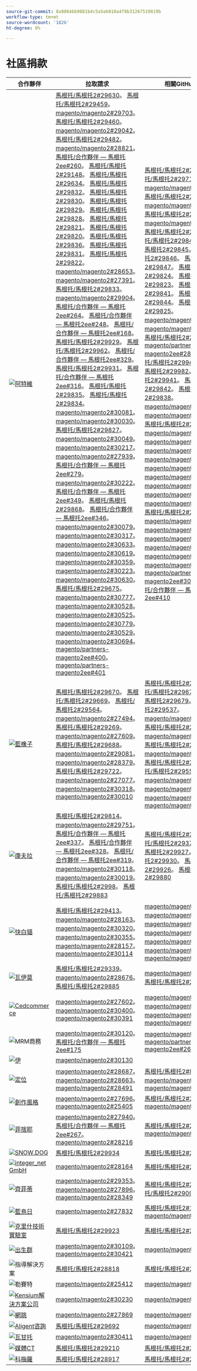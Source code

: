 ```yaml
---
source-git-commit: 8a9864bb9881b4c5a5eb018a4f8b31267519819b
workflow-type: tm+mt
source-wordcount: '1826'
ht-degree: 0%

---
```

# 社區捐款

| 合作夥伴 | 拉取請求 | 相關GitHub問題 |
| ------- | ------- | ------- |
| <a target="_blank" href="https://partners.magento.com/portal/directory/?query=Atwix"><img alt="阿特維" src="https://avatars3.githubusercontent.com/t/2617739?s=400&v=4"></a> | [馬根托/馬根托2#29630](https://github.com/magento/magento2/pull/29630)。 [馬根托/馬根托2#29459](https://github.com/magento/magento2/pull/29459)。 [magento/magento2#29703](https://github.com/magento/magento2/pull/29703)。 [馬根托/馬根托2#29460](https://github.com/magento/magento2/pull/29460)。 [magento/magento2#29042](https://github.com/magento/magento2/pull/29042)。 [馬根托/馬根托2#29482](https://github.com/magento/magento2/pull/29482)。 [magento/magento2#28821](https://github.com/magento/magento2/pull/28821)。 [馬根托/合作夥伴 — 馬根托2ee#260](https://github.com/magento/partners-magento2ee/pull/260)。 [馬根托/馬根托2#29148](https://github.com/magento/magento2/pull/29148)。 [馬根托/馬根托2#29634](https://github.com/magento/magento2/pull/29634)。 [馬根托/馬根托2#29832](https://github.com/magento/magento2/pull/29832)。 [馬根托/馬根托2#29830](https://github.com/magento/magento2/pull/29830)。 [馬根托/馬根托2#29829](https://github.com/magento/magento2/pull/29829)。 [馬根托/馬根托2#29828](https://github.com/magento/magento2/pull/29828)。 [馬根托/馬根托2#29821](https://github.com/magento/magento2/pull/29821)。 [馬根托/馬根托2#29820](https://github.com/magento/magento2/pull/29820)。 [馬根托/馬根托2#29836](https://github.com/magento/magento2/pull/29836)。 [馬根托/馬根托2#29831](https://github.com/magento/magento2/pull/29831)。 [馬根托/馬根托2#29822](https://github.com/magento/magento2/pull/29822)。 [magento/magento2#28653](https://github.com/magento/magento2/pull/28653)。 [magento/magento2#27391](https://github.com/magento/magento2/pull/27391)。 [馬根托/馬根托2#29833](https://github.com/magento/magento2/pull/29833)。 [magento/magento2#29904](https://github.com/magento/magento2/pull/29904)。 [馬根托/合作夥伴 — 馬根托2ee#264](https://github.com/magento/partners-magento2ee/pull/264)。 [馬根托/合作夥伴 — 馬根托2ee#248](https://github.com/magento/partners-magento2ee/pull/248)。 [馬根托/合作夥伴 — 馬根托2ee#168](https://github.com/magento/partners-magento2ee/pull/168)。 [馬根托/馬根托2#29929](https://github.com/magento/magento2/pull/29929)。 [馬根托/馬根托2#29962](https://github.com/magento/magento2/pull/29962)。 [馬根托/合作夥伴 — 馬根托2ee#329](https://github.com/magento/partners-magento2ee/pull/329)。 [馬根托/馬根托2#29931](https://github.com/magento/magento2/pull/29931)。 [馬根托/合作夥伴 — 馬根托2ee#316](https://github.com/magento/partners-magento2ee/pull/316)。 [馬根托/馬根托2#29835](https://github.com/magento/magento2/pull/29835)。 [馬根托/馬根托2#29834](https://github.com/magento/magento2/pull/29834)。 [magento/magento2#30081](https://github.com/magento/magento2/pull/30081)。 [magento/magento2#30030](https://github.com/magento/magento2/pull/30030)。 [馬根托/馬根托2#29827](https://github.com/magento/magento2/pull/29827)。 [magento/magento2#30049](https://github.com/magento/magento2/pull/30049)。 [magento/magento2#30217](https://github.com/magento/magento2/pull/30217)。 [magento/magento2#27939](https://github.com/magento/magento2/pull/27939)。 [馬根托/合作夥伴 — 馬根托2ee#279](https://github.com/magento/partners-magento2ee/pull/279)。 [magento/magento2#30222](https://github.com/magento/magento2/pull/30222)。 [馬根托/合作夥伴 — 馬根托2ee#349](https://github.com/magento/partners-magento2ee/pull/349)。 [馬根托/馬根托2#29868](https://github.com/magento/magento2/pull/29868)。 [馬根托/合作夥伴 — 馬根托2ee#346](https://github.com/magento/partners-magento2ee/pull/346)。 [magento/magento2#30079](https://github.com/magento/magento2/pull/30079)。 [magento/magento2#30317](https://github.com/magento/magento2/pull/30317)。 [magento/magento2#30633](https://github.com/magento/magento2/pull/30633)。 [magento/magento2#30619](https://github.com/magento/magento2/pull/30619)。 [magento/magento2#30359](https://github.com/magento/magento2/pull/30359)。 [magento/magento2#30223](https://github.com/magento/magento2/pull/30223)。 [magento/magento2#30630](https://github.com/magento/magento2/pull/30630)。 [馬根托/馬根托2#29675](https://github.com/magento/magento2/pull/29675)。 [magento/magento2#30777](https://github.com/magento/magento2/pull/30777)。 [magento/magento2#30528](https://github.com/magento/magento2/pull/30528)。 [magento/magento2#30525](https://github.com/magento/magento2/pull/30525)。 [magento/magento2#30779](https://github.com/magento/magento2/pull/30779)。 [magento/magento2#30529](https://github.com/magento/magento2/pull/30529)。 [magento/magento2#30694](https://github.com/magento/magento2/pull/30694)。 [magento/partners-magento2ee#400](https://github.com/magento/partners-magento2ee/pull/400)。 [magento/partners-magento2ee#401](https://github.com/magento/partners-magento2ee/pull/401) | [馬根托/馬根托2#29649](https://github.com/magento/magento2/issues/29649)。 [馬根托/馬根托2#29712](https://github.com/magento/magento2/issues/29712)。 [magento/magento2#29501](https://github.com/magento/magento2/issues/29501)。 [馬根托/馬根托2#29145](https://github.com/magento/magento2/issues/29145)。 [magento/magento2#29500](https://github.com/magento/magento2/issues/29500)。 [馬根托/馬根托2#28520](https://github.com/magento/magento2/issues/28520)。 [magento/magento2#28558](https://github.com/magento/magento2/issues/28558)。 [馬根托/馬根托2#29648](https://github.com/magento/magento2/issues/29648)。 [馬根托/馬根托2#29843](https://github.com/magento/magento2/issues/29843)。 [馬根托/馬根托2#29845](https://github.com/magento/magento2/issues/29845)。 [馬根托/馬根托2#29846](https://github.com/magento/magento2/issues/29846)。 [馬根托/馬根托2#29847](https://github.com/magento/magento2/issues/29847)。 [馬根托/馬根托2#29824](https://github.com/magento/magento2/issues/29824)。 [馬根托/馬根托2#29823](https://github.com/magento/magento2/issues/29823)。 [馬根托/馬根托2#29841](https://github.com/magento/magento2/issues/29841)。 [馬根托/馬根托2#29844](https://github.com/magento/magento2/issues/29844)。 [馬根托/馬根托2#29825](https://github.com/magento/magento2/issues/29825)。 [magento/magento2#29531](https://github.com/magento/magento2/issues/29531)。 [magento/magento2#29601](https://github.com/magento/magento2/issues/29601)。 [馬根托/馬根托2#29839](https://github.com/magento/magento2/issues/29839)。 [magento/partners-magento2ee#28551](https://github.com/magento/partners-magento2ee/issues/28551)。 [馬根托/馬根托2#29940](https://github.com/magento/magento2/issues/29940)。 [馬根托/馬根托2#29982](https://github.com/magento/magento2/issues/29982)。 [馬根托/馬根托2#29941](https://github.com/magento/magento2/issues/29941)。 [馬根托/馬根托2#29842](https://github.com/magento/magento2/issues/29842)。 [馬根托/馬根托2#29838](https://github.com/magento/magento2/issues/29838)。 [magento/magento2#30103](https://github.com/magento/magento2/issues/30103)。 [magento/magento2#30032](https://github.com/magento/magento2/issues/30032)。 [馬根托/馬根托2#29848](https://github.com/magento/magento2/issues/29848)。 [magento/magento2#30058](https://github.com/magento/magento2/issues/30058)。 [magento/magento2#30031](https://github.com/magento/magento2/issues/30031)。 [magento/magento2#30061](https://github.com/magento/magento2/issues/30061)。 [magento/magento2#30561](https://github.com/magento/magento2/issues/30561)。 [magento/magento2#30469](https://github.com/magento/magento2/issues/30469)。 [magento/magento2#30468](https://github.com/magento/magento2/issues/30468)。 [magento/magento2#30372](https://github.com/magento/magento2/issues/30372)。 [magento/magento2#30683](https://github.com/magento/magento2/issues/30683)。 [magento/magento2#30624](https://github.com/magento/magento2/issues/30624)。 [馬根托/馬根托2#29168](https://github.com/magento/magento2/issues/29168)。 [magento/magento2#30783](https://github.com/magento/magento2/issues/30783)。 [magento/magento2#30916](https://github.com/magento/magento2/issues/30916)。 [magento/magento2#30917](https://github.com/magento/magento2/issues/30917)。 [magento/magento2#30782](https://github.com/magento/magento2/issues/30782)。 [magento/magento2#30926](https://github.com/magento/magento2/issues/30926)。 [magento/magento2#30625](https://github.com/magento/magento2/issues/30625)。 [magento/partners-magento2ee#30474](https://github.com/magento/partners-magento2ee/issues/30474)。 [馬根托/合作夥伴 — 馬根托2ee#410](https://github.com/magento/partners-magento2ee/issues/410) |
| <a target="_blank" href="https://solutionpartners.adobe.com/s/directory/detail/blue+acorn+ici"><img alt="藍橡子" src="https://avatars0.githubusercontent.com/t/2916141?s=400&v=4"></a> | [馬根托/馬根托2#29670](https://github.com/magento/magento2/pull/29670)。 [馬根托/馬根托2#29669](https://github.com/magento/magento2/pull/29669)。 [馬根托/馬根托2#29564](https://github.com/magento/magento2/pull/29564)。 [magento/magento2#27494](https://github.com/magento/magento2/pull/27494)。 [馬根托/馬根托2#29269](https://github.com/magento/magento2/pull/29269)。 [magento/magento2#27609](https://github.com/magento/magento2/pull/27609)。 [馬根托/馬根托2#29688](https://github.com/magento/magento2/pull/29688)。 [magento/magento2#29081](https://github.com/magento/magento2/pull/29081)。 [magento/magento2#28379](https://github.com/magento/magento2/pull/28379)。 [馬根托/馬根托2#29722](https://github.com/magento/magento2/pull/29722)。 [magento/magento2#27077](https://github.com/magento/magento2/pull/27077)。 [magento/magento2#30318](https://github.com/magento/magento2/pull/30318)。 [magento/magento2#30010](https://github.com/magento/magento2/pull/30010) | [馬根托/馬根托2#29672](https://github.com/magento/magento2/issues/29672)。 [馬根托/馬根托2#29673](https://github.com/magento/magento2/issues/29673)。 [馬根托/馬根托2#29679](https://github.com/magento/magento2/issues/29679)。 [馬根托/馬根托2#29537](https://github.com/magento/magento2/issues/29537)。 [magento/magento2#25595](https://github.com/magento/magento2/issues/25595)。 [馬根托/馬根托2#29689](https://github.com/magento/magento2/issues/29689)。 [magento/magento2#28154](https://github.com/magento/magento2/issues/28154)。 [馬根托/馬根托2#28428](https://github.com/magento/magento2/issues/28428)。 [magento/magento2#27397](https://github.com/magento/magento2/issues/27397)。 [馬根托/馬根托2#29729](https://github.com/magento/magento2/issues/29729)。 [馬根托/馬根托2#29558](https://github.com/magento/magento2/issues/29558)。 [magento/magento2#25110](https://github.com/magento/magento2/issues/25110)。 [magento/magento2#25886](https://github.com/magento/magento2/issues/25886)。 [magento/magento2#28286](https://github.com/magento/magento2/issues/28286)。 [magento/magento2#30009](https://github.com/magento/magento2/issues/30009) |
| <a target="_blank" href="https://partners.magento.com/portal/directory/?query=Comwrap"><img alt="康夫拉" src="https://avatars3.githubusercontent.com/t/2637428?s=400&v=4"></a> | [馬根托/馬根托2#29814](https://github.com/magento/magento2/pull/29814)。 [magento/magento2#29751](https://github.com/magento/magento2/pull/29751)。 [馬根托/合作夥伴 — 馬根托2ee#337](https://github.com/magento/partners-magento2ee/pull/337)。 [馬根托/合作夥伴 — 馬根托2ee#328](https://github.com/magento/partners-magento2ee/pull/328)。 [馬根托/合作夥伴 — 馬根托2ee#319](https://github.com/magento/partners-magento2ee/pull/319)。 [magento/magento2#30118](https://github.com/magento/magento2/pull/30118)。 [magento/magento2#30019](https://github.com/magento/magento2/pull/30019)。 [馬根托/馬根托2#2998](https://github.com/magento/magento2/pull/29998)。 [馬根托/馬根托2#29883](https://github.com/magento/magento2/pull/29883) | [馬根托/馬根托2#29718](https://github.com/magento/magento2/issues/29718)。 [馬根托/馬根托2#29372](https://github.com/magento/magento2/issues/29372)。 [馬根托/馬根托2#29927](https://github.com/magento/magento2/issues/29927)。 [馬根托/馬根托2#29930](https://github.com/magento/magento2/issues/29930)。 [馬根托/馬根托2#29926](https://github.com/magento/magento2/issues/29926)。 [馬根托/馬根托2#29880](https://github.com/magento/magento2/issues/29880) |
| <a target="_blank" href="https://solutionpartners.adobe.com/s/directory/detail/fast+white+cat"><img alt="快白貓" src="https://avatars0.githubusercontent.com/t/3579504?s=400&v=4"></a> | [馬根托/馬根托2#29413](https://github.com/magento/magento2/pull/29413)。 [magento/magento2#28163](https://github.com/magento/magento2/pull/28163)。 [magento/magento2#30320](https://github.com/magento/magento2/pull/30320)。 [magento/magento2#30355](https://github.com/magento/magento2/pull/30355)。 [magento/magento2#28157](https://github.com/magento/magento2/pull/28157)。 [magento/magento2#30114](https://github.com/magento/magento2/pull/30114) | [magento/magento2#24060](https://github.com/magento/magento2/issues/24060)。 [magento/magento2#13401](https://github.com/magento/magento2/issues/13401)。 [magento/magento2#11175](https://github.com/magento/magento2/issues/11175)。 [magento/magento2#30296](https://github.com/magento/magento2/issues/30296)。 [magento/magento2#22503](https://github.com/magento/magento2/issues/22503)。 [magento/magento2#24091](https://github.com/magento/magento2/issues/24091)。 [magento/magento2#30073](https://github.com/magento/magento2/issues/30073) |
| <a target="_blank" href="https://partners.magento.com/portal/directory/?query=Vaimo"><img alt="瓦伊莫" src="https://avatars0.githubusercontent.com/t/2617778?s=400&v=4"></a> | [馬根托/馬根托2#29339](https://github.com/magento/magento2/pull/29339)。 [magento/magento2#28676](https://github.com/magento/magento2/pull/28676)。 [馬根托/馬根托2#29885](https://github.com/magento/magento2/pull/29885) | [magento/magento2#28633](https://github.com/magento/magento2/issues/28633)。 [馬根托/馬根托2#29890](https://github.com/magento/magento2/issues/29890) |
| <a target="_blank" href="https://partners.magento.com/portal/directory/?query=Cedcommerce"><img alt="Cedcommerce" src="https://avatars2.githubusercontent.com/t/3028824?s=400&v=4"></a> | [magento/magento2#27602](https://github.com/magento/magento2/pull/27602)。 [magento/magento2#30400](https://github.com/magento/magento2/pull/30400)。 [magento/magento2#30391](https://github.com/magento/magento2/pull/30391) | [magento/magento2#27350](https://github.com/magento/magento2/issues/27350)。 [magento/magento2#30361](https://github.com/magento/magento2/issues/30361)。 [magento/magento2#30362](https://github.com/magento/magento2/issues/30362)。 [magento/magento2#30255](https://github.com/magento/magento2/issues/30255) |
| <img alt="MRM商務" src="https://avatars0.githubusercontent.com/t/3714179?s=400&v=4"></a> | [magento/magento2#30120](https://github.com/magento/magento2/pull/30120)。 [馬根托/合作夥伴 — 馬根托2ee#175](https://github.com/magento/partners-magento2ee/pull/175) | [magento/magento2#30133](https://github.com/magento/magento2/issues/30133)。 [magento/partners-magento2ee#26943](https://github.com/magento/partners-magento2ee/issues/26943) |
| <a target="_blank" href="https://partners.magento.com/portal/directory/?query=EY"><img alt="伊" src="https://avatars1.githubusercontent.com/t/3415735?s=400&v=4"></a> | [magento/magento2#30130](https://github.com/magento/magento2/pull/30130) |  |
| <a target="_blank" href="https://partners.magento.com/portal/directory/?query=Pinpoint"><img alt="定位" src="https://avatars1.githubusercontent.com/t/2617766?s=400&v=4"></a> | [magento/magento2#28687](https://github.com/magento/magento2/pull/28687)。 [magento/magento2#28663](https://github.com/magento/magento2/pull/28663)。 [magento/magento2#28491](https://github.com/magento/magento2/pull/28491) | [馬根托/馬根托2#8538](https://github.com/magento/magento2/issues/8538)。 [magento/magento2#28479](https://github.com/magento/magento2/issues/28479)。 [magento/magento2#28186](https://github.com/magento/magento2/issues/28186) |
| <a target="_blank" href="https://partners.magento.com/portal/directory/?query=creativestyle"><img alt="創作風格" src="https://avatars1.githubusercontent.com/t/3230856?s=400&v=4"></a> | [magento/magento2#27696](https://github.com/magento/magento2/pull/27696)。 [magento/magento2#25405](https://github.com/magento/magento2/pull/25405) | [馬根托/馬根托2#29553](https://github.com/magento/magento2/issues/29553)。 [magento/magento2#25399](https://github.com/magento/magento2/issues/25399) |
| <a target="_blank" href="https://partners.magento.com/portal/directory/?query=Fisheye"><img alt="菲捨耶" src="https://avatars1.githubusercontent.com/t/3171724?s=400&v=4"></a> | [magento/magento2#27940](https://github.com/magento/magento2/pull/27940)。 [馬根托/合作夥伴 — 馬根托2ee#267](https://github.com/magento/partners-magento2ee/pull/267)。 [magento/magento2#28216](https://github.com/magento/magento2/pull/28216) | [馬根托/馬根托2#2955](https://github.com/magento/magento2/issues/29555)。 [magento/magento2#13440](https://github.com/magento/magento2/issues/13440) |
| <a target="_blank" href="https://partners.magento.com/portal/directory/?query=SNOW.DOG"><img alt="SNOW.DOG" src="https://avatars1.githubusercontent.com/t/2617771?s=400&v=4"></a> | [馬根托/馬根托2#29934](https://github.com/magento/magento2/pull/29934) | [馬根托/馬根托2#29933](https://github.com/magento/magento2/issues/29933) |
| <a target="_blank" href="https://solutionpartners.adobe.com/s/directory/detail/integer_net+gmbh"><img alt="integer_net GmbH" src="https://avatars0.githubusercontent.com/t/3161792?s=400&v=4"></a> | [magento/magento2#28164](https://github.com/magento/magento2/pull/28164) | [馬根托/馬根托2#29585](https://github.com/magento/magento2/issues/29585) |
| <a target="_blank" href="https://partners.magento.com/portal/directory/?query=Ziffity"><img alt="齊菲蒂" src="https://avatars1.githubusercontent.com/t/3432500?s=400&v=4"></a> | [magento/magento2#29353](https://github.com/magento/magento2/pull/29353)。 [magento/magento2#27896](https://github.com/magento/magento2/pull/27896)。 [magento/magento2#28349](https://github.com/magento/magento2/pull/28349) | [馬根托/馬根托2#29194](https://github.com/magento/magento2/issues/29194)。 [馬根托/馬根托2#29098](https://github.com/magento/magento2/issues/29098) |
| <a target="_blank" href="https://solutionpartners.adobe.com/s/directory/detail/bluebird+day"><img alt="藍鳥日" src="https://avatars3.githubusercontent.com/t/3537205?s=400&v=4"></a> | [magento/magento2#27832](https://github.com/magento/magento2/pull/27832) | [馬根托/馬根托2#11998](https://github.com/magento/magento2/issues/11998)。 [magento/magento2#27500](https://github.com/magento/magento2/issues/27500) |
| <a target="_blank" href="https://solutionpartners.adobe.com/s/directory/detail/krish+technolabs"><img alt="克里什技術實驗室" src="https://avatars0.githubusercontent.com/t/2849637?s=400&v=4"></a> | [馬根托/馬根托2#29923](https://github.com/magento/magento2/pull/29923) | [馬根托/馬根托2#29920](https://github.com/magento/magento2/issues/29920) |
| <a target="_blank" href="https://solutionpartners.adobe.com/s/directory/detail/born+group"><img alt="出生群" src="https://avatars1.githubusercontent.com/t/3879151?s=400&v=4"></a> | [magento/magento2#30109](https://github.com/magento/magento2/pull/30109)。 [magento/magento2#30421](https://github.com/magento/magento2/pull/30421) | [magento/magento2#30125](https://github.com/magento/magento2/issues/30125) |
| <img alt="指導解決方案" src="https://avatars2.githubusercontent.com/t/3888698?s=400&v=4"></a> | [馬根托/馬根托2#28818](https://github.com/magento/magento2/pull/28818) | [馬根托/馬根托2#29546](https://github.com/magento/magento2/issues/29546) |
| <img alt="勒賽特" src="https://avatars3.githubusercontent.com/t/3649033?s=400&v=4"></a> | [magento/magento2#25412](https://github.com/magento/magento2/pull/25412) | [magento/magento2#25411](https://github.com/magento/magento2/issues/25411) |
| <a target="_blank" href="https://solutionpartners.adobe.com/s/directory/detail/kensium"><img alt="Kensium解決方案公司" src="https://avatars2.githubusercontent.com/t/3158707?s=400&v=4"></a> | [magento/magento2#30230](https://github.com/magento/magento2/pull/30230) | [magento/magento2#30179](https://github.com/magento/magento2/issues/30179) |
| <a target="_blank" href="https://partners.magento.com/portal/directory/?query=Webjump"><img alt="網跳" src="https://avatars3.githubusercontent.com/t/2849617?s=400&v=4"></a> | [magento/magento2#27869](https://github.com/magento/magento2/pull/27869) | [magento/magento2#27866](https://github.com/magento/magento2/issues/27866) |
| <a target="_blank" href="https://solutionpartners.adobe.com/s/directory/detail/aligent+consulting"><img alt="Aligent咨詢" src="https://avatars3.githubusercontent.com/t/2686050?s=400&v=4"></a> | [馬根托/馬根托2#29692](https://github.com/magento/magento2/pull/29692) | [magento/magento2#30243](https://github.com/magento/magento2/issues/30243) |
| <a target="_blank" href="https://partners.magento.com/portal/directory/?query=Wagento"><img alt="瓦甘托" src="https://avatars0.githubusercontent.com/t/2617781?s=400&v=4"></a> | [magento/magento2#30411](https://github.com/magento/magento2/pull/30411) | [magento/magento2#30408](https://github.com/magento/magento2/issues/30408) |
| <a target="_blank" href="https://partners.magento.com/portal/directory/?query=MediaCT"><img alt="媒體CT" src="https://avatars3.githubusercontent.com/t/2617762?s=400&v=4"></a> | [馬根托/馬根托2#29210](https://github.com/magento/magento2/pull/29210) | [馬根托/馬根托2#29515](https://github.com/magento/magento2/issues/29515) |
| <a target="_blank" href="https://partners.magento.com/portal/directory/?query=eComero"><img alt="科梅羅" src="https://avatars0.githubusercontent.com/t/3942626?s=400&v=4"></a> | [馬根托/馬根托2#28917](https://github.com/magento/magento2/pull/28917) | [馬根托/馬根托2#29656](https://github.com/magento/magento2/issues/29656) |
